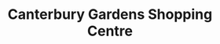 ---
title: "Canterbury Gardens Shopping Centre"
url: /bayswater-north/canterbury-gardens-shopping-centre/
shop: mall
---